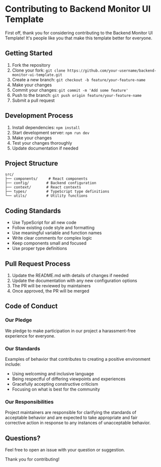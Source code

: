 # Contributing to Backend Monitor UI Template

First off, thank you for considering contributing to the Backend Monitor UI Template! It's people like you that make this template better for everyone.

## Getting Started

1. Fork the repository
2. Clone your fork: `git clone https://github.com/your-username/backend-monitor-ui-template.git`
3. Create a new branch: `git checkout -b feature/your-feature-name`
4. Make your changes
5. Commit your changes: `git commit -m 'Add some feature'`
6. Push to the branch: `git push origin feature/your-feature-name`
7. Submit a pull request

## Development Process

1. Install dependencies: `npm install`
2. Start development server: `npm run dev`
3. Make your changes
4. Test your changes thoroughly
5. Update documentation if needed

## Project Structure

```
src/
├── components/     # React components
├── config/        # Backend configuration
├── context/       # React contexts
├── types/         # TypeScript type definitions
└── utils/         # Utility functions
```

## Coding Standards

- Use TypeScript for all new code
- Follow existing code style and formatting
- Use meaningful variable and function names
- Write clear comments for complex logic
- Keep components small and focused
- Use proper type definitions

## Pull Request Process

1. Update the README.md with details of changes if needed
2. Update the documentation with any new configuration options
3. The PR will be reviewed by maintainers
4. Once approved, the PR will be merged

## Code of Conduct

### Our Pledge

We pledge to make participation in our project a harassment-free experience for everyone.

### Our Standards

Examples of behavior that contributes to creating a positive environment include:

* Using welcoming and inclusive language
* Being respectful of differing viewpoints and experiences
* Gracefully accepting constructive criticism
* Focusing on what is best for the community

### Our Responsibilities

Project maintainers are responsible for clarifying the standards of acceptable behavior and are expected to take appropriate and fair corrective action in response to any instances of unacceptable behavior.

## Questions?

Feel free to open an issue with your question or suggestion.

Thank you for contributing!
